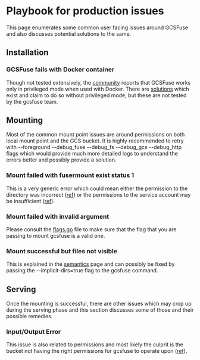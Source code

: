 # Playbook for production issues
This page enumerates some common user facing issues around GCSFuse and also discusses potential solutions to the same.

## Installation
### GCSFuse fails with Docker container
Though not tested extensively, the [community](https://stackoverflow.com/questions/65715624/permission-denied-with-gcsfuse-in-unprivileged-ubuntu-based-docker-container) reports that GCSFuse works only in privileged mode when used with Docker. There are [solutions](https://github.com/samos123/gke-gcs-fuse-unprivileged) which exist and claim to do so without privileged mode, but these are not tested by the gcsfuse team.


## Mounting
Most of the common mount point issues are around permissions on both local mount point and the GCS bucket. It is highly recommended to retry with --foreground --debug_fuse --debug_fs --debug_gcs --debug_http flags which would provide much more detailed logs to understand the errors better and possibly provide a solution.

### Mount failed with fusermount exist status 1
This is a very generic error which could mean either the permission to the directory was incorrect ([ref](https://stackoverflow.com/questions/34700393/gcsfuse-mount-exits-with-status-1)) or the permissions to the service account may be insufficient ([ref](https://serverfault.com/questions/911600/while-accessing-fuse-mounted-storage-bucket-its-showing-403-forbidden-error)).

### Mount failed with invalid argument
Please consult the [flags.go](https://github.com/GoogleCloudPlatform/gcsfuse/blob/master/flags.go) file to make sure that the flag that you are passing to mount gcsfuse is a valid one.

### Mount successful but files not visible
This is explained in the [semantics](https://github.com/GoogleCloudPlatform/gcsfuse/blob/master/docs/semantics.md#implicit-directories) page and can possibly be fixed by passing the --implicit-dirs=true flag to the gcsfuse command.

## Serving
Once the mounting is successful, there are other issues which may crop up during the serving phase and this section discusses some of those and their possible remedies.

### Input/Output Error
This issue is also related to permissions and most likely the culprit is the bucket not having the right permissions for gcsfuse to operate upon ([ref](https://stackoverflow.com/questions/36382704/gcsfuse-input-output-error)).
